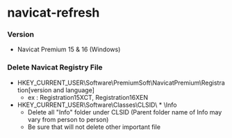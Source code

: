 # navicat-refresh

### Version
- Navicat Premium 15 & 16 (Windows)

### Delete Navicat Registry File
- HKEY_CURRENT_USER\Software\PremiumSoft\NavicatPremium\Registration[version and language]
    - ex : Registration15XCT, Registration16XEN
- HKEY_CURRENT_USER\Software\Classes\CLSID\\ * \Info
    - Delete all "Info" folder under CLSID (Parent folder name of Info may vary from person to person)
    - Be sure that will not delete other important file
